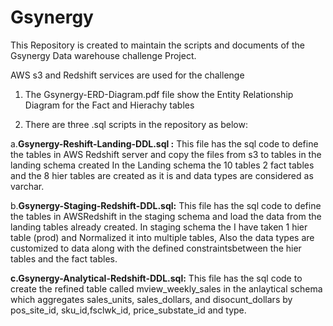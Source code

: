 # Gsynergy
This Repository is created to maintain the scripts and documents of the Gsynergy Data warehouse challenge Project. 

AWS s3 and Redshift services are used for the challenge 

1. The Gsynergy-ERD-Diagram.pdf file show the Entity Relationship Diagram for the Fact and Hierachy tables
   
2. There are three .sql scripts in the repository as below:
   
a.**Gsynergy-Reshift-Landing-DDL.sql :**  This file has the sql code to define the tables in AWS Redshift server and copy the files from s3 to tables in the landing schema created
                                           In the Landing schema the 10 tables 2 fact tables and the 8 hier tables are created as it is and data types are considered as varchar.

   
b.**Gsynergy-Staging-Redshift-DDL.sql:**  This file has the sql code to define the tables in AWSRedshift in the staging schema and load the data from the landing tables already 
                                           created.
                                           In staging schema the I have taken 1 hier table (prod) and Normalized it into multiple tables, Also the data types are customized to data 
                                           along with the defined constraintsbetween the hier tables and the fact tables.

                                           
**c.Gsynergy-Analytical-Redshift-DDL.sql:** This file has the sql code to create the refined table called mview_weekly_sales in the anlaytical schema which aggregates sales_units, 
                                          sales_dollars, and disocunt_dollars by pos_site_id, sku_id,fsclwk_id, price_substate_id and type.

   
